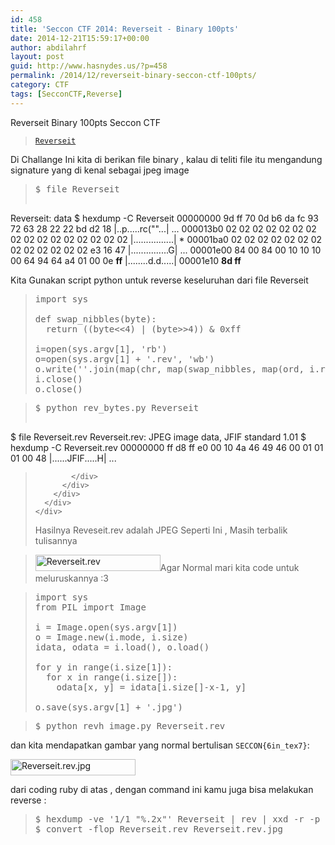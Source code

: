 ```yaml
---
id: 458
title: 'Seccon CTF 2014: Reverseit - Binary 100pts'
date: 2014-12-21T15:59:17+00:00
author: abdilahrf
layout: post
guid: http://www.hasnydes.us/?p=458
permalink: /2014/12/reverseit-binary-seccon-ctf-100pts/
category: CTF
tags: [SecconCTF,Reverse]
---
```

Reverseit Binary 100pts Seccon CTF

> [`Reverseit`](https://github.com/ctfs/write-ups/blob/master/seccon-ctf-2014/reverse-it/Reverseit)

Di Challange Ini kita di berikan file binary , kalau di teliti file itu mengandung signature yang di kenal sebagai jpeg image

> <pre class="de1">$ <span class="kw2">file</span> Reverseit
Reverseit: data
$ <span class="kw2">hexdump</span> <span class="re5">-C</span> Reverseit
00000000  9d ff <span class="nu0">70</span> 0d b6 da <span class="kw3">fc</span> <span class="nu0">93</span>  <span class="nu0">72</span> <span class="nu0">63</span> <span class="nu0">28</span> <span class="nu0">22</span> <span class="nu0">22</span> bd d2 <span class="nu0">18</span>  <span class="sy0">|</span>..p.....rc<span class="br0">(</span><span class="st0">""</span>...<span class="sy0">|</span>
...
000013b0  02 02 02 02 02 02 02 02  02 02 02 02 02 02 02 02  <span class="sy0">|</span>................<span class="sy0">|</span>
<span class="sy0">*</span>
00001ba0  02 02 02 02 02 02 02 02  02 02 02 02 02 e3 <span class="nu0">16</span> <span class="nu0">47</span>  <span class="sy0">|</span>...............G<span class="sy0">|</span>
...
00001e00  <span class="nu0">84</span> 00 <span class="nu0">84</span> 00 <span class="nu0">10</span> <span class="nu0">10</span> <span class="nu0">10</span> 00  <span class="nu0">64</span> <span class="nu0">94</span> <span class="nu0">64</span> a4 01 00 0e <strong>ff</strong>  <span class="sy0">|</span>........d.d.....<span class="sy0">|</span>
00001e10  <strong>8d ff       
</strong></pre>

Kita Gunakan script python untuk reverse keseluruhan dari file Reverseit

<!--more-->

<div class="wp-geshi-highlight-wrap5">
  <div class="wp-geshi-highlight-wrap4">
    <div class="wp-geshi-highlight-wrap3">
      <div class="wp-geshi-highlight-wrap2">
        <div class="wp-geshi-highlight-wrap">
          <div class="wp-geshi-highlight">
            <div class="python">
              <blockquote>
                <pre class="de1"><span class="kw1">import</span> <span class="kw3">sys</span>
 
<span class="kw1">def</span> swap_nibbles<span class="br0">(</span>byte<span class="br0">)</span>:
  <span class="kw1">return</span> <span class="br0">(</span><span class="br0">(</span>byte<span class="sy0">&lt;&lt;</span><span class="nu0">4</span><span class="br0">)</span> | <span class="br0">(</span>byte<span class="sy0">&gt;&gt;</span><span class="nu0">4</span><span class="br0">)</span><span class="br0">)</span> & <span class="nu0">0xff</span>
 
i<span class="sy0">=</span><span class="kw2">open</span><span class="br0">(</span><span class="kw3">sys</span>.<span class="me1">argv</span><span class="br0">[</span><span class="nu0">1</span><span class="br0">]</span><span class="sy0">,</span> <span class="st0">'rb'</span><span class="br0">)</span>
o<span class="sy0">=</span><span class="kw2">open</span><span class="br0">(</span><span class="kw3">sys</span>.<span class="me1">argv</span><span class="br0">[</span><span class="nu0">1</span><span class="br0">]</span> + <span class="st0">'.rev'</span><span class="sy0">,</span> <span class="st0">'wb'</span><span class="br0">)</span>
o.<span class="me1">write</span><span class="br0">(</span><span class="st0">''</span>.<span class="me1">join</span><span class="br0">(</span><span class="kw2">map</span><span class="br0">(</span><span class="kw2">chr</span><span class="sy0">,</span> <span class="kw2">map</span><span class="br0">(</span>swap_nibbles<span class="sy0">,</span> <span class="kw2">map</span><span class="br0">(</span><span class="kw2">ord</span><span class="sy0">,</span> i.<span class="me1">read</span><span class="br0">(</span><span class="br0">)</span><span class="br0">[</span>::-<span class="nu0">1</span><span class="br0">]</span><span class="br0">)</span><span class="br0">)</span><span class="br0">)</span><span class="br0">)</span><span class="br0">)</span>
i.<span class="me1">close</span><span class="br0">(</span><span class="br0">)</span>
o.<span class="me1">close</span><span class="br0">(</span><span class="br0">)</span></pre>
              </blockquote>
            </div>
          </div>
        </div>
      </div>
    </div>
  </div>
</div>

> <div class="wp-geshi-highlight-wrap5">
>   <div class="wp-geshi-highlight-wrap4">
>     <div class="wp-geshi-highlight-wrap3">
>       <div class="wp-geshi-highlight-wrap2">
>         <div class="wp-geshi-highlight-wrap">
>           <div class="wp-geshi-highlight">
>             <div class="bash">
>               <pre class="de1">$ python rev_bytes.py Reverseit
$ <span class="kw2">file</span> Reverseit.rev 
Reverseit.rev: JPEG image data, JFIF standard <span class="nu0">1.01</span>
$ <span class="kw2">hexdump</span> <span class="re5">-C</span> Reverseit.rev
00000000  ff d8 ff e0 00 <span class="nu0">10</span> 4a <span class="nu0">46</span>  <span class="nu0">49</span> <span class="nu0">46</span> 00 01 01 01 00 <span class="nu0">48</span>  <span class="sy0">|</span>......JFIF.....H<span class="sy0">|</span>
...</pre>
>             </div>
>           </div>
>         </div>
>       </div>
>     </div>
>   </div>
> </div>
> 
> Hasilnya Reveseit.rev adalah JPEG Seperti Ini , Masih terbalik tulisannya
  
> [<img class="aligncenter size-full wp-image-742" src="http://blogs.univ-poitiers.fr/e-laize/files/2014/12/Reverseit.jpg" alt="Reverseit.rev" width="200" height="26" />](http://blogs.univ-poitiers.fr/e-laize/files/2014/12/Reverseit.jpg)Agar Normal mari kita code untuk meluruskannya :3

<div class="wp-geshi-highlight-wrap5">
  <div class="wp-geshi-highlight-wrap4">
    <div class="wp-geshi-highlight-wrap3">
      <div class="wp-geshi-highlight-wrap2">
        <div class="wp-geshi-highlight-wrap">
          <div class="wp-geshi-highlight">
            <div class="python">
              <blockquote>
                <pre class="de1"><span class="kw1">import</span> <span class="kw3">sys</span>
<span class="kw1">from</span> PIL <span class="kw1">import</span> Image
 
i <span class="sy0">=</span> Image.<span class="kw2">open</span><span class="br0">(</span><span class="kw3">sys</span>.<span class="me1">argv</span><span class="br0">[</span><span class="nu0">1</span><span class="br0">]</span><span class="br0">)</span>
o <span class="sy0">=</span> Image.<span class="kw3">new</span><span class="br0">(</span>i.<span class="me1">mode</span><span class="sy0">,</span> i.<span class="me1">size</span><span class="br0">)</span>
idata<span class="sy0">,</span> odata <span class="sy0">=</span> i.<span class="me1">load</span><span class="br0">(</span><span class="br0">)</span><span class="sy0">,</span> o.<span class="me1">load</span><span class="br0">(</span><span class="br0">)</span>
 
<span class="kw1">for</span> y <span class="kw1">in</span> <span class="kw2">range</span><span class="br0">(</span>i.<span class="me1">size</span><span class="br0">[</span><span class="nu0">1</span><span class="br0">]</span><span class="br0">)</span>:
  <span class="kw1">for</span> x <span class="kw1">in</span> <span class="kw2">range</span><span class="br0">(</span>i.<span class="me1">size</span><span class="br0">[</span><span class="nu0"></span><span class="br0">]</span><span class="br0">)</span>:
    odata<span class="br0">[</span>x<span class="sy0">,</span> y<span class="br0">]</span> <span class="sy0">=</span> idata<span class="br0">[</span>i.<span class="me1">size</span><span class="br0">[</span><span class="nu0"></span><span class="br0">]</span>-x-<span class="nu0">1</span><span class="sy0">,</span> y<span class="br0">]</span>
 
o.<span class="me1">save</span><span class="br0">(</span><span class="kw3">sys</span>.<span class="me1">argv</span><span class="br0">[</span><span class="nu0">1</span><span class="br0">]</span> + <span class="st0">'.jpg'</span><span class="br0">)</span></pre>
              </blockquote>
            </div>
          </div>
        </div>
      </div>
    </div>
  </div>
</div>

<div class="wp-geshi-highlight-wrap5">
  <div class="wp-geshi-highlight-wrap4">
    <div class="wp-geshi-highlight-wrap3">
      <div class="wp-geshi-highlight-wrap2">
        <div class="wp-geshi-highlight-wrap">
          <div class="wp-geshi-highlight">
            <div class="bash">
              <blockquote>
                <pre class="de1"><span class="co4">$ </span>python revh_image.py Reverseit.rev</pre>
              </blockquote>
            </div>
          </div>
        </div>
      </div>
    </div>
  </div>
</div>

dan kita mendapatkan gambar yang normal bertulisan `SECCON{6in_tex7}`:
  
[<img class="aligncenter size-full wp-image-743" src="http://blogs.univ-poitiers.fr/e-laize/files/2014/12/Reverseit.rev_.jpg" alt="Reverseit.rev.jpg" width="200" height="26" />](http://blogs.univ-poitiers.fr/e-laize/files/2014/12/Reverseit.rev_.jpg)

dari coding ruby di atas , dengan command ini kamu juga bisa melakukan reverse :

<div class="wp-geshi-highlight-wrap5">
  <div class="wp-geshi-highlight-wrap4">
    <div class="wp-geshi-highlight-wrap3">
      <div class="wp-geshi-highlight-wrap2">
        <div class="wp-geshi-highlight-wrap">
          <div class="wp-geshi-highlight">
            <div class="bash">
              <blockquote>
                <pre class="de1">$ <span class="kw2">hexdump</span> <span class="re5">-ve</span> <span class="st_h">'1/1 "%.2x"'</span> Reverseit <span class="sy0">|</span> <span class="kw2">rev</span> <span class="sy0">|</span> xxd <span class="re5">-r</span> <span class="re5">-p</span> <span class="sy0">&gt;</span> Reverseit.rev
$ convert <span class="re5">-flop</span> Reverseit.rev Reverseit.rev.jpg</pre>
              </blockquote>
            </div>
          </div>
        </div>
      </div>
    </div>
  </div>
</div>

&nbsp;